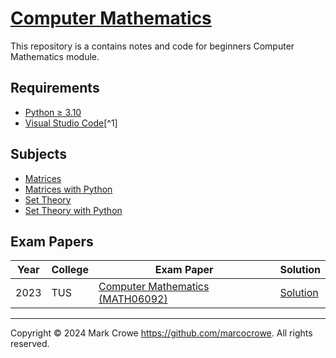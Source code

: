 
# [Computer Mathematics](https://github.com/marcocrowe/learn-computer-mathematics "Computer Mathematics")

This repository is a contains notes and code for beginners Computer Mathematics module.

## Requirements

- [Python &ge; 3.10](https://www.python.org/downloads/)
- [Visual Studio Code](https://code.visualstudio.com/)[^1]

## Subjects

- [Matrices](matrices.md)
- [Matrices with Python](matrices-with-python.ipynb)
- [Set Theory](set-theory.md)
- [Set Theory with Python](set-theory.ipynb)

## Exam Papers

| Year | College | Exam Paper                                                                                        | Solution                                                              |
|------|---------|---------------------------------------------------------------------------------------------------|-----------------------------------------------------------------------|
| 2023 | TUS     | [Computer Mathematics  (MATH06092)](exam-paper/exam-2023-computer-mathematics-math06092-paper.md) | [Solution](exam-2023-mathematical-methods-2-math06072-solution.ipynb) |

---
Copyright &copy; 2024 Mark Crowe <https://github.com/marcocrowe>. All rights reserved.
